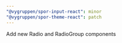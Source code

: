 ```yaml
---
"@vygruppen/spor-input-react": minor
"@vygruppen/spor-theme-react": patch
---
```


Add new Radio and RadioGroup components
